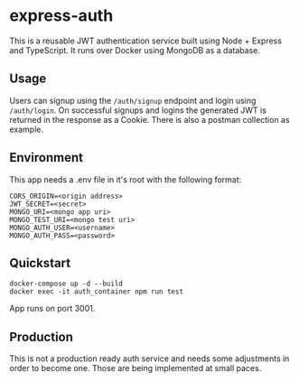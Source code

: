 # express-auth

This is a reusable JWT authentication service built using Node + Express and TypeScript. It runs over Docker using MongoDB as a database.

## Usage

Users can signup using the `/auth/signup` endpoint and login using `/auth/login`. On successful signups and logins the generated JWT is returned in the response as a Cookie. There is also a postman collection as example.

## Environment

This app needs a .env file in it's root with the following format:

```
CORS_ORIGIN=<origin address>
JWT_SECRET=<secret>
MONGO_URI=<mongo app uri>
MONGO_TEST_URI=<mongo test uri>
MONGO_AUTH_USER=<username>
MONGO_AUTH_PASS=<password>
```

## Quickstart

```
docker-compose up -d --build
docker exec -it auth_container npm run test
```

App runs on port 3001.

## Production

This is not a production ready auth service and needs some adjustments in order to become one. Those are being implemented at small paces.
